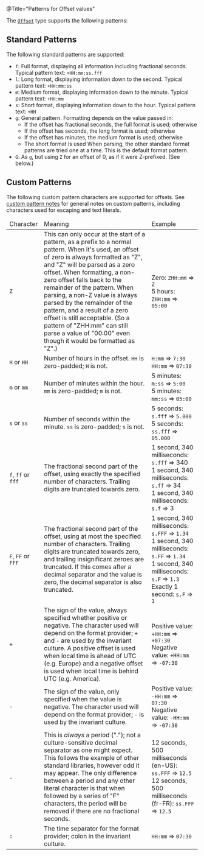 @Title="Patterns for Offset values"

The [`Offset`](noda-type://NodaTime.Offset) type supports the following patterns:

Standard Patterns
-----------------

The following standard patterns are supported:

- `f`: Full format, displaying all information including fractional seconds.
  Typical pattern text: `+HH:mm:ss.fff`
- `l`: Long format, displaying information down to the second.
  Typical pattern text: `+HH:mm:ss`
- `m`: Medium format, displaying information down to the minute.
  Typical pattern text: `+HH:mm`
- `s`: Short format, displaying information down to the hour.
  Typical pattern text: `+HH`
- `g`: General pattern. Formatting depends on the value passed in:
  - If the offset has fractional seconds, the full format is used; otherwise
  - If the offset has seconds, the long format is used; otherwise
  - If the offset has minutes, the medium format is used; otherwise
  - The short format is used
  When parsing, the other standard format patterns are tried one at a time. This is the default format pattern.
- `G`: As `g`, but using `Z` for an offset of 0, as if it were Z-prefixed. (See below.)

Custom Patterns
---------------

The following custom pattern characters are supported for offsets. See [custom pattern notes](text#custom-patterns)
for general notes on custom patterns, including characters used for escaping and text literals.

<table>
  <thead>
    <tr>
      <td class="pattern-char">Character</td>
      <td class="pattern-description">Meaning</td>
      <td class="pattern-example">Example</td>
    </tr>
  </thead>
  <tbody>
    <tr>
      <td><code>Z</code></td>
      <td>
        This can only occur at the start of a pattern, as a prefix to a normal pattern. When it's
		used, an offset of zero is always formatted as "Z", and "Z" will be parsed as a zero offset.
		When formatting, a non-zero offset falls back to the remainder of the pattern. When parsing,
		a non-Z value is always parsed by the remainder of the pattern, and a result of a zero offset
		is still acceptable. (So a pattern of "ZHH:mm" can still parse a value of "00:00" even though
		it would be formatted as "Z".)
      </td>
      <td>
        Zero: <code>ZHH:mm</code> => <code>Z</code> <br />
        5 hours: <code>ZHH:mm</code> => <code>05:00</code>
      </td>
    </tr>
    <tr>
      <td><code>H</code> or <code>HH</code></td>
      <td>
        Number of hours in the offset. <code>HH</code> is zero-padded; <code>H</code> is not.
      </td>
      <td>
        <code>H:mm</code> => <code>7:30</code> <br />
        <code>HH:mm</code> => <code>07:30</code>
      </td>
    </tr>
    <tr>
      <td><code>m</code> or <code>mm</code></td>
      <td>
        Number of minutes within the hour. <code>mm</code> is zero-padded; <code>m</code> is not.
      </td>
      <td>
        5 minutes: <code>m:ss</code> => <code>5:00</code> <br />
        5 minutes: <code>mm:ss</code> => <code>05:00</code>
      </td>
    </tr>
    <tr>
      <td><code>s</code> or <code>ss</code></td>
      <td>
        Number of seconds within the minute. <code>ss</code> is zero-padded; <code>s</code> is not.
      </td>
      <td>
        5 seconds: <code>s.fff</code> => <code>5.000</code> <br />
        5 seconds: <code>ss.fff</code> => <code>05.000</code>
      </td>
    </tr>
    <tr>
      <td><code>f</code>, <code>ff</code> or <code>fff</code></td>
      <td>
        The fractional second part of the offset, using exactly the specified number of characters.
		Trailing digits are truncated towards zero.
      </td>
      <td>
        1 second, 340 milliseconds: <code>s.fff</code> => 340 <br />
        1 second, 340 milliseconds: <code>s.ff</code> => 34 <br />
        1 second, 340 milliseconds: <code>s.f</code> => 3 <br />
      </td>
    </tr>
    <tr>
      <td><code>F</code>, <code>FF</code> or <code>FFF</code></td>
      <td>
        The fractional second part of the offset, using at most the specified number of characters.
		Trailing digits are truncated towards zero, and trailing insignificant zeroes are truncated.
		If this comes after a decimal separator and the value is zero, the decimal separator is
		also truncated.
      </td>
      <td>
        1 second, 340 milliseconds: <code>s.FFF</code> => <code>1.34</code> <br />
        1 second, 340 milliseconds: <code>s.FF</code> => <code>1.34</code> <br />
        1 second, 340 milliseconds: <code>s.F</code> => <code>1.3</code> <br />
        Exactly 1 second: <code>s.F</code> => <code>1</code> <br />
      </td>
    </tr>
    <tr>
      <td><code>+</code></td>
      <td>
        The sign of the value, always specified whether positive or negative.
        The character used will depend on the format provider; <code>+</code> and <code>-</code> are
        used by the invariant culture. A positive offset is used when local time is ahead of
		UTC (e.g. Europe) and a negative offset is used when local time is behind UTC (e.g. America).
      </td>
      <td>
        Positive value: <code>+HH:mm</code> => <code>+07:30</code> <br />
        Negative value: <code>+HH:mm</code> => <code>-07:30</code>
      </td>
    </tr>
    <tr>
      <td><code>-</code></td>
      <td>
        The sign of the value, only specified when the value is negative.
        The character used will depend on the format provider; <code>-</code> is
        used by the invariant culture.
      </td>
      <td>
        Positive value: <code>-HH:mm</code> => <code>07:30</code> <br />
        Negative value: <code>-HH:mm</code> => <code>-07:30</code>
      </td>
    </tr>
	<tr>
	  <td><code>.</code></td>
	  <td>
	    This is <em>always</em> a period ("."); not a culture-sensitive decimal separator as one might expect. This
		follows the example of other standard libraries, however odd it may appear. The only difference
		between a period and any other literal character is that when followed by a series of "F" characters,
		the period will be removed if there are no fractional seconds.
      </td>
	  <td>
	    12 seconds, 500 milliseconds (en-US): <code>ss.FFF</code> => <code>12.5</code> <br />
	    12 seconds, 500 milliseconds (fr-FR): <code>ss.FFF</code> => <code>12.5</code>
      </td>
    </tr>
    <tr>
      <td><code>:</code></td>
      <td>
        The time separator for the format provider; colon in the invariant culture.
      </td>
      <td><code>HH:mm</code> => <code>07:30</code></td>
    </tr>
  </tbody>
</table>
